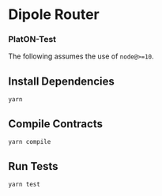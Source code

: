 # Dipole Router

### PlatON-Test

The following assumes the use of `node@>=10`.

## Install Dependencies

`yarn`

## Compile Contracts

`yarn compile`

## Run Tests

`yarn test`
